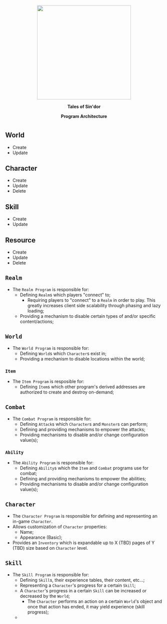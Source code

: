 <div align="center">
  </br>
  <p>
    <img height="300" src="" />
  </p>
  <p>
    <strong>Tales of Sin'dor</strong>
  </p>
  <p>
    <strong>Program Architecture</strong>
  </p>
</div>

#

## World
- Create
- Update

## Character
- Create
- Update
- Delete

## Skill
- Create
- Update

## Resource
- Create
- Update
- Delete



## `Realm` 

- The `Realm Program` is responsible for:
  - Defining `Realm`s which players "connect" to;
    - Requiring players to "connect" to a `Realm` in order to play. This greatly increases client side scalability through phasing and lazy loading;
  - Providing a mechanism to disable certain types of and/or specific content/actions;

## `World` 

- The `World Program` is responsible for:
  - Defining `World`s which `Character`s exist in;
  - Providing a mechanism to disable locations within the world;

### `Item`  

  - The `Item Program` is resposible for:
    - Defining `Item`s which other program's derived addresses are authorized to create and destroy on-demand;

## `Combat` 

- The `Combat Program` is responsible for:
  - Defining `Attack`s which `Character`s and `Monster`s can perform;
  - Defining and providing mechanisms to empower the attacks;
  - Providing mechanisms to disable and/or change configuration value(s);

### `Ability` 

- The `Ability Program` is responsible for:
  - Defining `Ability`s which the `Item` and `Combat` programs use for combat;
  - Defining and providing mechanisms to empower the abilities;
  - Providing mechanisms to disable and/or change configuration value(s);


## `Character` 

- The `Character Program` is responsible for defining and representing an in-game `Character`.
- Allows customization of `Character` properties:
  - Name;
  - Appearance (Basic);
- Provides an `Inventory` which is expandable up to X (TBD) pages of Y (TBD) size based on `Character` level.


## `Skill` 

- The `Skill Program` is responsible for:
  - Defining `Skill`s, their experience tables, their content, etc...;
  - Representing a `Character`'s progress for a certain `Skill`;
  - A `Character`'s progress in a certain `Skill` can be increased or decreased by the `World`;
    - The `Character` performs an action on a certain `World`'s object and once that action has ended, it may yield experience (skill progress);
  - 
